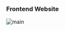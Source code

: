 ### Frontend Website

![main](https://github.com/user-attachments/assets/d8d87715-92f0-464c-ba59-555976962a88)
